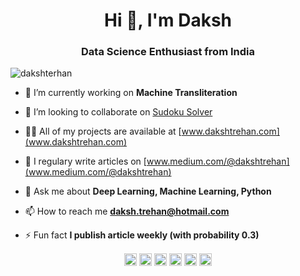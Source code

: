 <h1 align="center">Hi 👋, I'm Daksh</h1>
<h3 align="center">Data Science Enthusiast from India</h3>
<p align="left"> <img src="https://komarev.com/ghpvc/?username=dakshterhan" alt="dakshterhan" /> </p>

- 🔭 I’m currently working on **Machine Transliteration**

- 👯 I’m looking to collaborate on [Sudoku Solver ](https://github.com/dakshtrehan/Sudoku-Solver)

- 👨‍💻 All of my projects are available at [www.dakshtrehan.com](www.dakshtrehan.com)

- 📝 I regulary write articles on [www.medium.com/@dakshtrehan](www.medium.com/@dakshtrehan)

- 💬 Ask me about **Deep Learning, Machine Learning, Python**

- 📫 How to reach me **daksh.trehan@hotmail.com**

- ⚡ Fun fact **I publish article weekly (with probability 0.3)**


<p align="center">
<a href="https://fb.com/daksh.trehan.9" target="blank"><img align="center" src="https://cdn.jsdelivr.net/npm/simple-icons@3.0.1/icons/facebook.svg" alt="daksh.trehan.9" height="20" width="20" /></a>
<a href="https://twitter.com/@dakshtrehan" target="blank"><img align="center" src="https://cdn.jsdelivr.net/npm/simple-icons@3.0.1/icons/twitter.svg" alt="@dakshtrehan" height="20" width="20" /></a>
<a href="https://instagram.com/@_daksh_trehan_" target="blank"><img align="center" src="https://cdn.jsdelivr.net/npm/simple-icons@3.0.1/icons/instagram.svg" alt="_daksh_trehan_" height="20" width="20" /></a>
<a href="https://linkedin.com/dakshtrehan" target="blank"><img align="center" src="https://cdn.jsdelivr.net/npm/simple-icons@3.0.1/icons/linkedin.svg" alt="www.linkedin.com/in/dakshtrehan" height="20" width="20" /></a>
<a href="https://medium.com/@dakshtrehan" target="blank"><img align="center" src="https://cdn3.iconfinder.com/data/icons/social-media-black-white-2/512/BW_Medium_2_glyph_svg-512.png" alt="@dakshtrehan" height="20" width="20" /></a>
<a href="https://kaggle.com/dakshtrehan" target="blank"><img align="center" src="https://cdn.jsdelivr.net/npm/simple-icons@3.0.1/icons/kaggle.svg" alt="dakshtrehan" height="20" width="20" /></a>

</p>
